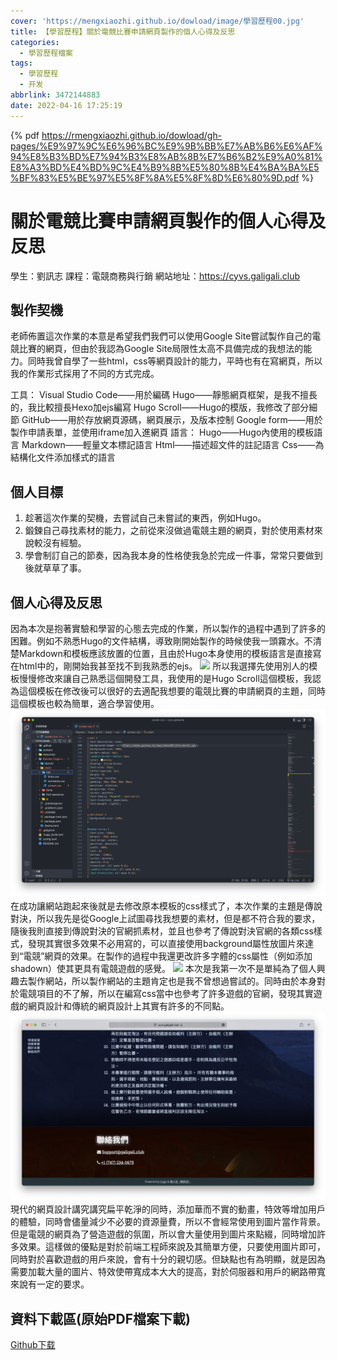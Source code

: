```yaml
---
cover: 'https://mengxiaozhi.github.io/dowload/image/學習歷程00.jpg'
title: 【學習歷程】關於電競比賽申請網頁製作的個人心得及反思
categories:
  - 學習歷程檔案
tags:
  - 學習歷程
  - 开发
abbrlink: 3472144883
date: 2022-04-16 17:25:19
---
```

{% pdf https://rmengxiaozhi.github.io/dowload/gh-pages/%E9%97%9C%E6%96%BC%E9%9B%BB%E7%AB%B6%E6%AF%94%E8%B3%BD%E7%94%B3%E8%AB%8B%E7%B6%B2%E9%A0%81%E8%A3%BD%E4%BD%9C%E4%B9%8B%E5%80%8B%E4%BA%BA%E5%BF%83%E5%BE%97%E5%8F%8A%E5%8F%8D%E6%80%9D.pdf %}

# 關於電競比賽申請網頁製作的個人心得及反思
學生：劉訊志
課程：電競商務與行銷
網站地址：https://cyvs.galigali.club

## 製作契機
老師佈置這次作業的本意是希望我們我們可以使用Google Site嘗試製作自己的電競比賽的網頁，但由於我認為Google Site局限性太高不具備完成的我想法的能力。同時我曾自學了一些html，css等網頁設計的能力，平時也有在寫網頁，所以我的作業形式採用了不同的方式完成。

工具：
Visual Studio Code——用於編碼
Hugo——靜態網頁框架，是我不擅長的，我比較擅長Hexo加ejs編寫
Hugo Scroll——Hugo的模版，我修改了部分細節
GitHub——用於存放網頁源碼，網頁展示，及版本控制
Google form——用於製作申請表單，並使用iframe加入進網頁
語言：
Hugo——Hugo內使用的模板語言
Markdown——輕量文本標記語言
Html——描述超文件的註記語言
Css——為結構化文件添加樣式的語言

## 個人目標
1. 趁著這次作業的契機，去嘗試自己未嘗試的東西，例如Hugo。
2. 鍛鍊自己尋找素材的能力，之前從來沒做過電競主題的網頁，對於使用素材來說較沒有經驗。
3. 學會制訂自己的節奏，因為我本身的性格使我急於完成一件事，常常只要做到後就草草了事。

## 個人心得及反思
因為本次是抱著實驗和學習的心態去完成的作業，所以製作的過程中遇到了許多的困難。例如不熟悉Hugo的文件結構，導致剛開始製作的時候使我一頭霧水。不清楚Markdown和模板應該放置的位置，且由於Hugo本身使用的模板語言是直接寫在html中的，剛開始我甚至找不到我熟悉的ejs。
![](https://raw.githubusercontent.com/mengxiaozhi/dowload/gh-pages/%E6%88%AA%E5%9C%96%202022-04-16%20%E4%B8%8B%E5%8D%885.00.10.png)
所以我選擇先使用別人的模板慢慢修改來讓自己熟悉這個開發工具，我使用的是Hugo Scroll這個模板，我認為這個模板在修改後可以很好的去適配我想要的電競比賽的申請網頁的主題，同時這個模板也較為簡單，適合學習使用。
![](https://raw.githubusercontent.com/mengxiaozhi/dowload/gh-pages/%E6%88%AA%E5%9C%96%202022-04-16%20%E4%B8%8B%E5%8D%884.56.27.png)
在成功讓網站跑起來後就是去修改原本模板的css樣式了，本次作業的主題是傳說對決，所以我先是從Google上試圖尋找我想要的素材，但是都不符合我的要求，隨後我則直接到傳說對決的官網抓素材，並且也參考了傳說對決官網的各類css樣式，發現其實很多效果不必用寫的，可以直接使用background屬性放圖片來達到“電競”網頁的效果。在製作的過程中我還更改許多字體的css屬性（例如添加shadown）使其更具有電競遊戲的感覺。
![](https://raw.githubusercontent.com/mengxiaozhi/dowload/gh-pages/%E6%88%AA%E5%9C%96%202022-04-16%20%E4%B8%8B%E5%8D%884.50.45.png)
本次是我第一次不是單純為了個人興趣去製作網站，所以製作網站的主題肯定也是我不曾想過嘗試的。同時由於本身對於電競項目的不了解，所以在編寫css當中也參考了許多遊戲的官網，發現其實遊戲的網頁設計和傳統的網頁設計上其實有許多的不同點。
![](https://raw.githubusercontent.com/mengxiaozhi/dowload/gh-pages/%E6%88%AA%E5%9C%96%202022-04-16%20%E4%B8%8B%E5%8D%884.51.03.png)
現代的網頁設計講究講究扁平乾淨的同時，添加華而不實的動畫，特效等增加用戶的體驗，同時會儘量減少不必要的資源量費，所以不會經常使用到圖片當作背景。但是電競的網頁為了營造遊戲的氛圍，所以會大量使用到圖片來點綴，同時增加許多效果。這樣做的優點是對於前端工程師來說及其簡單方便，只要使用圖片即可，同時對於喜歡遊戲的用戶來說，會有十分的親切感。但缺點也有為明顯，就是因為需要加載大量的圖片、特效使帶寬成本大大的提高，對於伺服器和用戶的網路帶寬來說有一定的要求。

## 資料下載區(原始PDF檔案下載)
[Github下载](https://raw.githubusercontent.com/mengxiaozhi/dowload/gh-pages/%E9%97%9C%E6%96%BC%E9%9B%BB%E7%AB%B6%E6%AF%94%E8%B3%BD%E7%94%B3%E8%AB%8B%E7%B6%B2%E9%A0%81%E8%A3%BD%E4%BD%9C%E4%B9%8B%E5%80%8B%E4%BA%BA%E5%BF%83%E5%BE%97%E5%8F%8A%E5%8F%8D%E6%80%9D.pdf)